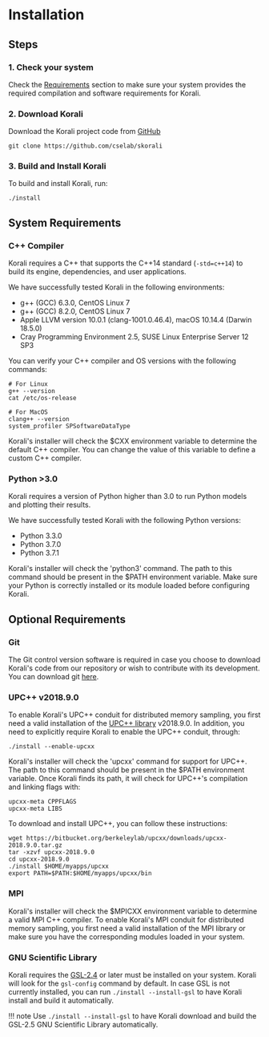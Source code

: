 # Installation

## Steps

### 1. Check your system

 Check the [Requirements](#system-requirements) section to make sure your system provides
 the required compilation and software requirements for Korali.

### 2. Download Korali
Download the Korali project code from [GitHub](https://github.com/cselab/skorali)

```shell
git clone https://github.com/cselab/skorali
```

### 3. Build and Install Korali

To build and install Korali, run:

```shell
./install
```

## System Requirements

### C++ Compiler

Korali requires a C++ that supports the C++14 standard (`-std=c++14`) to build its engine, dependencies, and user applications.

We have successfully tested Korali in the following environments:

  - g++ (GCC) 6.3.0, CentOS Linux 7
  - g++ (GCC) 8.2.0, CentOS Linux 7
  - Apple LLVM version 10.0.1 (clang-1001.0.46.4), macOS 10.14.4 (Darwin 18.5.0)
  - Cray Programming Environment 2.5, SUSE Linux Enterprise Server 12 SP3
  
  You can verify your C++ compiler and OS versions with the following commands:

```shell
# For Linux
g++ --version
cat /etc/os-release

# For MacOS
clang++ --version
system_profiler SPSoftwareDataType
```

Korali's installer will check the $CXX environment variable to determine the default C++ compiler. You can change the value of this variable to define a custom C++ compiler.

### Python >3.0

Korali requires a version of Python higher than 3.0 to run Python models and plotting their results.

We have successfully tested Korali with the following Python versions:

  - Python 3.3.0
  - Python 3.7.0
  - Python 3.7.1

Korali's installer will check the 'python3' command. The path to this command should be present in the $PATH environment variable. Make sure your Python is correctly installed or its module loaded before configuring Korali.


## Optional Requirements

### Git

The Git control version software is required in case you choose to download Korali's code from our repository or
wish to contribute with its development. You can download git [here](https://git-scm.com/downloads).

### UPC++ v2018.9.0

To enable Korali's UPC++ conduit for distributed memory sampling, you first need a valid installation of the [UPC++ library](https://bitbucket.org/berkeleylab/upcxx/wiki/Home) v2018.9.0.
In addition, you need to explicitly require Korali to enable the UPC++ conduit, through:

```shell
./install --enable-upcxx
```

Korali's installer will check the 'upcxx' command for support for UPC++. The path to this command should be present in the $PATH environment variable. Once Korali finds its path, it will check for UPC++'s compilation and
linking flags with:

```shell
upcxx-meta CPPFLAGS
upcxx-meta LIBS
```

To download and install UPC++, you can follow these instructions:

```shell
wget https://bitbucket.org/berkeleylab/upcxx/downloads/upcxx-2018.9.0.tar.gz
tar -xzvf upcxx-2018.9.0
cd upcxx-2018.9.0
./install $HOME/myapps/upcxx
export PATH=$PATH:$HOME/myapps/upcxx/bin
```

### MPI

Korali's installer will check the $MPICXX environment variable to determine a valid MPI C++ compiler. To enable Korali's MPI conduit for distributed memory sampling, you first need a valid installation of the MPI library or make sure you have the corresponding modules loaded in your system.

### GNU Scientific Library

Korali requires the [GSL-2.4](http://www.gnu.org/software/gsl/) or later must be installed on your system. Korali will look for the ```gsl-config``` command by default. In case GSL is not currently installed, you can run ```./install --install-gsl``` to have Korali install and build it automatically.

!!! note
    Use ```./install --install-gsl``` to have Korali download and build the GSL-2.5 GNU Scientific Library automatically. 
	
